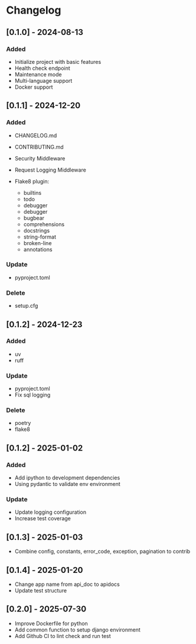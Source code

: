 # Changelog

## [0.1.0] - 2024-08-13

### Added

- Initialize project with basic features
- Health check endpoint
- Maintenance mode
- Multi-language support
- Docker support


## [0.1.1] - 2024-12-20

### Added

- CHANGELOG.md
- CONTRIBUTING.md
- Security Middleware
- Request Logging Middleware
- Flake8 plugin:

  - builtins
  - todo
  - debugger
  - debugger
  - bugbear
  - comprehensions
  - docstrings
  - string-format
  - broken-line
  - annotations

### Update
- pyproject.toml

### Delete
- setup.cfg


## [0.1.2] - 2024-12-23

### Added
- uv
- ruff

### Update
- pyproject.toml
- Fix sql logging

### Delete
- poetry
- flake8

## [0.1.2] - 2025-01-02

### Added
- Add ipython to development dependencies
- Using pydantic to validate env environment

### Update
- Update logging configuration
- Increase test coverage

## [0.1.3] - 2025-01-03
- Combine config, constants, error_code, exception, pagination to contrib

## [0.1.4] - 2025-01-20
- Change app name from api_doc to apidocs
- Update test structure

## [0.2.0] - 2025-07-30
- Improve Dockerfile for python
- Add common function to setup django environment
- Add Github CI to lint check and run test
